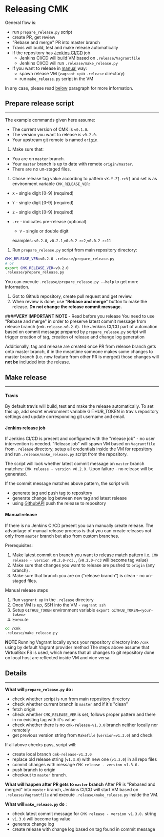 <!--
Copyright (c) 2017 Intel Corporation

Licensed under the Apache License, Version 2.0 (the "License");
you may not use this file except in compliance with the License.
You may obtain a copy of the License at

     http://www.apache.org/licenses/LICENSE-2.0

Unless required by applicable law or agreed to in writing, software
distributed under the License is distributed on an "AS IS" BASIS,
WITHOUT WARRANTIES OR CONDITIONS OF ANY KIND, either express or implied.
See the License for the specific language governing permissions and
limitations under the License.
-->

# Releasing CMK
General flow is:
 - run `prepare_release.py` script
 - create PR, get review
 - "Rebase and merge" PR into master branch
 - Travis will build, test and make release automatically
 - If the repository has [Jenkins CI/CD](#jenkins-release-job) job
   - Jenkins CI/CD will build VM based on `.release/Vagrantfile`
   - Jenkins CI/CD will run `.release/make_release.py`
 - If you want to release in [manual](#manual-release) way:
   - spawn release VM (`vagrant up`in `.release` directory)
   - run `make_release.py` script in the VM
   
In any case, please read [below](#prepare-release-script) paragraph for more information.



## Prepare release script

---
The example commands given here assume:
  - The current version of CMK is `v0.1.0`.
  - The version you want to release is `v0.2.0`.
  - Your upstream git remote is named `origin`.

1. Make sure that:
  - You are on `master` branch.
  - Your `master` branch is up to date with remote `origin/master`.
  - There are no un-staged files.
  
1. Chose release tag value according to pattern `vX.Y.Z[-rcV]` and set is as environment variable `CMK_RELEASE_VER`:
  - `X` - single digit [0-9] (required)
  - `Y` - single digit [0-9] (required)
  - `Z` - single digit [0-9] (required)
  - `-rc` - indicates pre-release (optional)
	  - `V` - single or double digit 

	examples: `v0.2.0`, `v0.2.1`,`v0.0.2-rc2`,`v0.0.2-rc11`
 
1. Run `prepare_release.py` script from main repository directory:
```sh
CMK_RELEASE_VER=v0.2.0 .release/prepare_release.py
# or
export CMK_RELEASE_VER=v0.2.0
.release/prepare_release.py
```
You can execute `.release/prepare_release.py --help` to get more information.

1. Got to Github repository, create pull request and get review.
1. When review is done, use "**Rebase and merge**" button to make the release. **Do not change the release commit message.**

####**VERY IMPORTANT NOTE** - Read before you release
You need to use "Rebase and merge" in order to preserve latest commit message from release branch
(`cmk-release-v0.2.0`). The Jenkins CI/CD part of automation based on commit message prepared by `prepare_release.py` script will trigger creation of tag, creation of release and change log generation

Additionally, tag and release are created once PR from release branch gets onto master branch, if in the meantime someone makes some changes to master branch (i.e. new feature from other PR is merged) those changes will **not be** included into the release. 


## Make release
---
#### Travis
By default travis will build, test and make the release automatically. To set this up, add secret environment variable GITHUB_TOKEN in travis repository settings and update corresponding git username and email.

#### Jenkins release job
If Jenkins CI/CD is present and configured with the "release job" - no user intervention is needed.
"Release job" will spawn VM based on `Vagrantfile` from `.release` directory, setup all credentials inside the VM for repository and run `.release/make_release.py` script from the repository.

The script will look whether latest commit message on `master` branch matches:
`CMK release - version v0.2.0.` Upon failure - no release will be generated.

If the commit message matches above pattern, the script will:
 - generate tag and push tag to repository
 - generate change log between new tag and latest release
 - using [GithubAPI](https://developer.github.com/v3/repos/releases/) push the release to repository


#### Manual release
If there is no Jenkins CI/CD present you can manually create release.  The advantage of manual release process is that you can create releases not only from `master` branch but also from custom branches. 

Prerequisites:
1. Make latest commit on branch you want to release match pattern i.e. `CMK release - version v0.2.0-rc3.`, (`v0.2.0-rc3` will become tag value)
1. Make sure that changes you want to release are pushed to `origin` (any branch) .
1. Make sure that branch you are on ("release branch") is clean - no un-staged files.

Manual release steps
1. Run `vagrant up` in the `.release` directory
1. Once VM is up, SSH into the VM - `vagrant ssh`
1.  Setup `GITHUB_TOKEN` environment variable `export GITHUB_TOKEN=<your-token>`
1. Execute
```sh
cd /cmk
.release/make_release.py	
```

**NOTE**
Running Vagrant locally syncs your repository directory into `/cmk` using by default Vagrant provider method  The steps above assume that VirtualBox FS is used, which means that all changes to git repository done on local host are reflected inside VM and vice versa.


## Details
---

**What will `prepare_release.py` do :**
 - check whether script is run from main repository directory
 - check whether current branch is `master` and if it's "clean"
 - fetch origin
 - check whether `CMK_RELEASE_VER` is set, follows proper pattern and there in no existing tag with it's value
 - check whether there is no `cmk-release-v1.3.0` branch neither locally nor remotely
 - get previous version string from `Makefile` (`version=v1.3.0`) and check

If all above checks pass, script will:
 - create local branch `cmk-release-v1.3.0`
 - replace old release string (`v1.3.0`) with new one (`v1.3.0`) in all repo files
 - commit changes with message `CMK release - version v1.3.0.`
 - push branch to origin
 - checkout to `master` branch.

**What will happen after PR gets to `master` branch**
After PR is "Rebased and merged" into `master` branch, Jenkins CI/CD will start VM based on `.release/Vagrantfile` and execute `.release/make_release.py` inside the VM.

**What will `make_release.py` do :**
- check latest commit message for `CMK release - version v1.3.0.` string
- `v1.3.0` will become tag value
- generate change log
- create release with change log based on tag found in commit message
